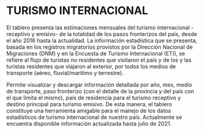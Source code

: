 # TURISMO INTERNACIONAL 

El tablero presenta las estimaciones mensuales del turismo internacional -receptivo y emisivo- de la totalidad de los pasos fronterizos del país, desde el año 2016 hasta la actualidad. La información estadística que se presenta, basada en los registros migratorios provistos por la Dirección Nacional de Migraciones (DNM) y en la Encuesta de Turismo Internacional (ETI), se refiere al flujo de turistas no residentes que visitaron el país y de los y las turistas residentes que viajaron al exterior, por todos los medios de transporte (aéreo, fluvial/marítimo y terrestre).

Permite visualizar y descargar información detallada por año, mes, medio de transporte, paso fronterizo (con el detalle de la provincia y del país con el que limita el mismo), país de residencia para el turismo receptivo y destino principal para turismo emisivo. De esta manera, el tablero constituye una herramienta amigable para el manejo de los datos estadísticos de turismo internacional de nuestro país. Actualmente se encuentra disponible información actualizada hasta julio de 2021.
